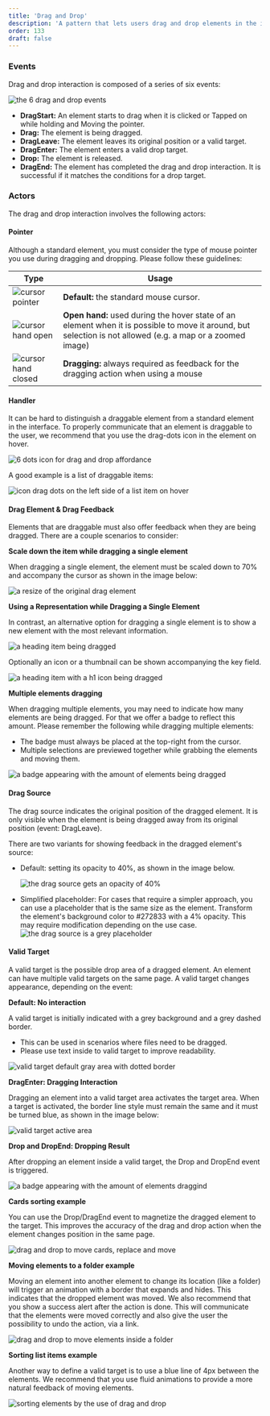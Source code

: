 ```yaml
---
title: 'Drag and Drop'
description: 'A pattern that lets users drag and drop elements in the interface. This can optionally perform an action, depending on the target the element is dropped onto.'
order: 133
draft: false
---
```


### Events

Drag and drop interaction is composed of a series of six events:

![the 6 drag and drop events](/images/lexicon/DnDEvents.jpg)

-   **DragStart:** An element starts to drag when it is clicked or Tapped on while holding and Moving the pointer.
-   **Drag:** The element is being dragged.
-   **DragLeave:** The element leaves its original position or a valid target.
-   **DragEnter:** The element enters a valid drop target.
-   **Drop:** The element is released.
-   **DragEnd:** The element has completed the drag and drop interaction. It is successful if it matches the conditions for a drop target.

### Actors

The drag and drop interaction involves the following actors:

#### Pointer

Although a standard element, you must consider the type of mouse pointer you use during dragging and dropping. Please follow these guidelines:

| Type                                                        | Usage                                                                                                                                                       |
| ----------------------------------------------------------- | ----------------------------------------------------------------------------------------------------------------------------------------------------------- |
| ![cursor pointer](/images/lexicon/CursorPointer.jpg)        | **Default:** the standard mouse cursor.                                                                                                                     |
| ![cursor hand open](/images/lexicon/CursorHandOpen.jpg)     | **Open hand:** used during the hover state of an element when it is possible to move it around, but selection is not allowed (e.g. a map or a zoomed image) |
| ![cursor hand closed](/images/lexicon/CursorHandClosed.jpg) | **Dragging:** always required as feedback for the dragging action when using a mouse                                                                        |

#### Handler

It can be hard to distinguish a draggable element from a standard element in the interface. To properly communicate that an element is draggable to the user, we recommend that you use the drag-dots icon in the element on hover.

![6 dots icon for drag and drop affordance](/images/lexicon/IconDragDots.jpg)

A good example is a list of draggable items:

![icon drag dots on the left side of a list item on hover](/images/lexicon/ListDnD.jpg)

#### Drag Element & Drag Feedback

Elements that are draggable must also offer feedback when they are being dragged. There are a couple scenarios to consider:

**Scale down the item while dragging a single element**

When dragging a single element, the element must be scaled down to 70% and accompany the cursor as shown in the image below:

![a resize of the original drag element](/images/lexicon/DnDDragResize.jpg)

**Using a Representation while Dragging a Single Element**

In contrast, an alternative option for dragging a single element is to show a new element with the most relevant information.

![a heading item being dragged](/images/lexicon/DragAndDropRepresentation.png)

Optionally an icon or a thumbnail can be shown accompanying the key field.

![a heading item with a h1 icon being dragged](/images/lexicon/DragAndDropRepresentationIcon.png)


**Multiple elements dragging**

When dragging multiple elements, you may need to indicate how many elements are being dragged. For that we offer a badge to reflect this amount. Please remember the following while dragging multiple elements:

-   The badge must always be placed at the top-right from the cursor.
-   Multiple selections are previewed together while grabbing the elements and moving them.

![a badge appearing with the amount of elements being dragged](/images/lexicon/DnDDragMultiple.jpg)

#### Drag Source

The drag source indicates the original position of the dragged element. It is only visible when the element is being dragged away from its original position (event: DragLeave).

There are two variants for showing feedback in the dragged element's source:

-   Default: setting its opacity to 40%, as shown in the image below.

    ![the drag source gets an opacity of 40%](/images/lexicon/DnDDragSourceOpacity.jpg)

-   Simplified placeholder: For cases that require a simpler approach, you can use a placeholder that is the same size as the element. Transform the element's background color to #272833 with a 4% opacity. This may require modification depending on the use case.
    ![the drag source is a grey placeholder](/images/lexicon/DnDDragSourceplaceholder.jpg)

#### Valid Target

A valid target is the possible drop area of a dragged element. An element can have multiple valid targets on the same page. A valid target changes appearance, depending on the event:

**Default: No interaction**

A valid target is initially indicated with a grey background and a grey dashed border.

-   This can be used in scenarios where files need to be dragged.
-   Please use text inside to valid target to improve readability.

![valid target default gray area with dotted border](/images/lexicon/DnDValidTargetDefault.jpg)

**DragEnter: Dragging Interaction**

Dragging an element into a valid target area activates the target area. When a target is activated, the border line style must remain the same and it must be turned blue, as shown in the image below:

![valid target active area ](/images/lexicon/DnDValidTargetActive.jpg)

**Drop and DropEnd: Dropping Result**

After dropping an element inside a valid target, the Drop and DropEnd event is triggered.

![a badge appearing with the amount of elements draggind](/images/lexicon/DnDDragMultiple.jpg)

**Cards sorting example**

You can use the Drop/DragEnd event to magnetize the dragged element to the target. This improves the accuracy of the drag and drop action when the element changes position in the same page.

![drag and drop to move cards, replace and move](/images/lexicon/DnDCards.gif)

**Moving elements to a folder example**

Moving an element into another element to change its location (like a folder) will trigger an animation with a border that expands and hides. This indicates that the dropped element was moved.
We also recommend that you show a success alert after the action is done. This will communicate that the elements were moved correctly and also give the user the possibility to undo the action, via a link.

![drag and drop to move elements inside a folder](/images/lexicon/DnDPlaceInside.gif)

**Sorting list items example**

Another way to define a valid target is to use a blue line of 4px between the elements.
We recommend that you use fluid animations to provide a more natural feedback of moving elements.

![sorting elements by the use of drag and drop](/images/lexicon/DnDSort.gif)
